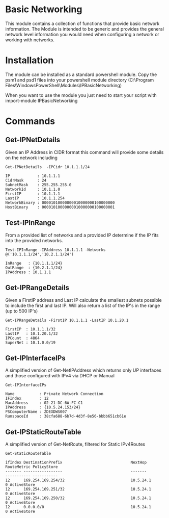 # Basic Networking
This module contains a collection of functions that provide basic network information. The Module is intended to be generic and provides the general network level information you would need when configuring a network or working with networks. 

# Installation 
The module can be installed as a standard powershell module. Copy the psm1 and psd1 files into your powershell module directory (C:\Program Files\WindowsPowerShell\Modules\IPBasicNetworking) 

When you want to use the module you just need to start your script with import-module IPBasicNetworking 

# Commands

## Get-IPNetDetails 
Given an IP Address in CIDR format this command will provide some details on the network including

    Get-IPNetDetails  -IPCidr 10.1.1.1/24 

    IP            : 10.1.1.1
    CidrMask      : 24
    SubnetMask    : 255.255.255.0
    NetworkId     : 10.1.1.0
    FirstIP       : 10.1.1.1
    LastIP        : 10.1.1.254
    NetworkBinary : 00001010000000010000000100000000
    HostBinary    : 00001010000000010000000100000001

## Test-IPInRange 
From a provided list of networks and a provided IP determine if the IP fits into the provided networks. 

    Test-IPInRange -IPAddress 10.1.1.1 -Networks @('10.1.1.1/24','10.2.1.1/24')
    
    InRange   : {10.1.1.1/24}
    OutRange  : {10.2.1.1/24}
    IPAddress : 10.1.1.1    

## Get-IPRangeDetails
Given a FirstIP address and Last IP calculate the smallest subnets possible to include the first and last IP. Will also return a list of the IP's in the range (up to 500 IP's)

    Get-IPRangeDetails -FirstIP 10.1.1.1 -LastIP 10.1.20.1

    FirstIP  : 10.1.1.1/32
    LastIP   : 10.1.20.1/32
    IPCount  : 4864
    SuperNet : 10.1.0.0/19


## Get-IPInterfaceIPs
A simplified version of Get-NetIPAddress which returns only UP interfaces and those configured with IPv4 via DHCP or Manual

    Get-IPInterfaceIPs

    Name           : Private Network Connection
    IFIndex        : 12
    MacAddress     : 02-21-DC-6A-FC-C1
    IPAddress      : {10.5.24.153/24}
    PSComputerName : ZDEXDWS007
    RunspaceId     : 38cfa688-6b7d-4d3f-8e56-bbbb651cb61e


## Get-IPStaticRouteTable
A simplified version of Get-NetRoute, filtered for Static IPv4Routes 
   
    Get-StaticRouteTable

    ifIndex DestinationPrefix                              NextHop                                  RouteMetric PolicyStore
    ------- -----------------                              -------                                  ----------- -----------
    12      169.254.169.254/32                             10.5.24.1                                          0 ActiveStore
    12      169.254.169.251/32                             10.5.24.1                                          0 ActiveStore
    12      169.254.169.250/32                             10.5.24.1                                          0 ActiveStore
    12      0.0.0.0/0                                      10.5.24.1                                          0 ActiveStore
